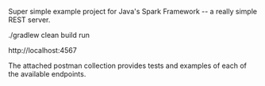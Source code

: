 Super simple example project for Java's Spark Framework -- a really simple REST server.

./gradlew clean build run

http://localhost:4567

The attached postman collection provides tests and examples of each of the available endpoints.